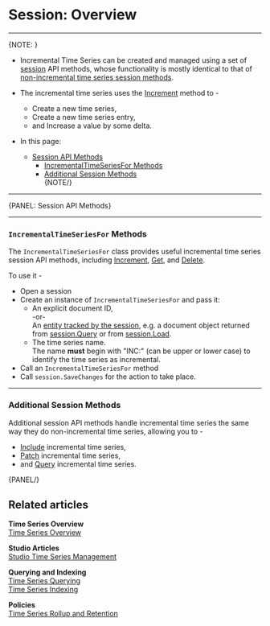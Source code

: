 ﻿# Session: Overview

---


{NOTE: }

* Incremental Time Series can be created and managed using a set of 
  [session](../../../../../client-api/session/what-is-a-session-and-how-does-it-work) 
  API methods, whose functionality is mostly identical to that of 
  [non-incremental time series session methods](../../../../../document-extensions/timeseries/client-api/overview#available-time-series-session-methods).  

* The incremental time series uses the 
  [Increment](../../../../../document-extensions/timeseries/incremental-time-series/client-api/session/increment) 
  method to -  
   * Create a new time series,  
   * Create a new time series entry,  
   * and Increase a value by some delta.  

* In this page:  
  * [Session API Methods](../../../../../document-extensions/timeseries/incremental-time-series/client-api/session/overview#session-api-methods)  
     * [IncrementalTimeSeriesFor Methods](../../../../../document-extensions/timeseries/incremental-time-series/client-api/session/overview#methods)  
     * [Additional Session Methods](../../../../../document-extensions/timeseries/incremental-time-series/client-api/session/overview#additional-session-methods)  
{NOTE/}

---

{PANEL: Session API Methods}

---

### `IncrementalTimeSeriesFor` Methods

The `IncrementalTimeSeriesFor` class provides useful incremental time series 
session API methods, including [Increment](../../../../../document-extensions/timeseries/incremental-time-series/client-api/session/increment), 
[Get](../../../../../document-extensions/timeseries/incremental-time-series/client-api/session/get), 
and [Delete](../../../../../document-extensions/timeseries/incremental-time-series/client-api/session/delete).  

To use it -  

* Open a session  
* Create an instance of `IncrementalTimeSeriesFor` and pass it:  
    * An explicit document ID,  
      -or-  
      An [entity tracked by the session](../../../../../client-api/session/loading-entities), 
      e.g. a document object returned from [session.Query](../../../../../client-api/session/querying/how-to-query) 
      or from [session.Load](../../../../../client-api/session/loading-entities#load).  
    * The time series name.  
      The name **must** begin with "INC:" (can be upper or lower case) to identify the time series as incremental.  
* Call an `IncrementalTimeSeriesFor` method  
* Call `session.SaveChanges` for the action to take place.  


---

### Additional Session Methods

Additional session API methods handle incremental time series the 
same way they do non-incremental time series, allowing you to -  

* [Include](../../../../../document-extensions/timeseries/client-api/session/include/overview) incremental time series,  
* [Patch](../../../../../document-extensions/timeseries/client-api/session/patch) incremental time series,  
* and [Query](../../../../../document-extensions/timeseries/client-api/session/querying) incremental time series.  


{PANEL/}

## Related articles

**Time Series Overview**  
[Time Series Overview](../../../../../document-extensions/timeseries/overview)  

**Studio Articles**  
[Studio Time Series Management](../../../../../studio/database/document-extensions/time-series)  

**Querying and Indexing**  
[Time Series Querying](../../../../../document-extensions/timeseries/querying/overview-and-syntax)  
[Time Series Indexing](../../../../../document-extensions/timeseries/indexing)  

**Policies**  
[Time Series Rollup and Retention](../../../../../document-extensions/timeseries/rollup-and-retention)  

